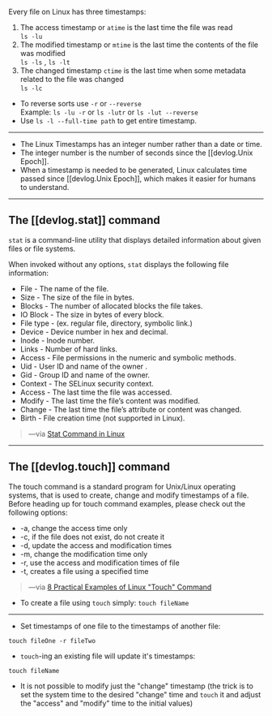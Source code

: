 
Every file on Linux has three timestamps:

1.  The access timestamp or `atime` is the last time the file was read  
    `ls -lu`
2.  The modified timestamp or `mtime` is the last time the contents of the file was modified  
    `ls -ls` , `ls -lt`
3.  The changed timestamp `ctime` is the last time when some metadata related to the file was changed  
    `ls -lc`

<!-- end list -->

- To reverse sorts use `-r` or `--reverse`  
  Example: `ls -lu -r` or `ls -lutr` or `ls -lut --reverse`
- Use `ls -l --full-time path` to get entire timestamp.

---

- The Linux Timestamps has an integer number rather than a date or time.
- The integer number is the number of seconds since the [[devlog.Unix Epoch]].
- When a timestamp is needed to be generated, Linux calculates time passed since [[devlog.Unix Epoch]], which makes it easier for humans to understand.

---

## The [[devlog.stat]] command

`stat` is a command-line utility that displays detailed information about given files or file systems.

When invoked without any options, `stat` displays the following file information:

- File - The name of the file.
- Size - The size of the file in bytes.
- Blocks - The number of allocated blocks the file takes.
- IO Block - The size in bytes of every block.
- File type - (ex. regular file, directory, symbolic link.)
- Device - Device number in hex and decimal.
- Inode - Inode number.
- Links - Number of hard links.
- Access - File permissions in the numeric and symbolic methods.
- Uid - User ID and name of the owner .
- Gid - Group ID and name of the owner.
- Context - The SELinux security context.
- Access - The last time the file was accessed.
- Modify - The last time the file’s content was modified.
- Change - The last time the file’s attribute or content was changed.
- Birth - File creation time (not supported in Linux).

> —via [Stat Command in Linux](https://linuxize.com/post/stat-command-in-linux/)

---

## The [[devlog.touch]] command

The touch command is a standard program for Unix/Linux operating systems, that is used to create, change and modify timestamps of a file. Before heading up for touch command examples, please check out the following options:

- \-a, change the access time only
- \-c, if the file does not exist, do not create it
- \-d, update the access and modification times
- \-m, change the modification time only
- \-r, use the access and modification times of file
- \-t, creates a file using a specified time

> —via [8 Practical Examples of Linux "Touch" Command](https://www.tecmint.com/8-pratical-examples-of-linux-touch-command/)

- To create a file using `touch` simply: `touch fileName`

---

- Set timestamps of one file to the timestamps of another file:

`touch fileOne -r fileTwo`

- `touch`-ing an existing file will update it's timestamps:

`touch fileName`

- It is not possible to modify just the "change" timestamp (the trick is to set the system time to the desired "change" time and `touch` it and adjust the "access" and "modify" time to the initial values)
